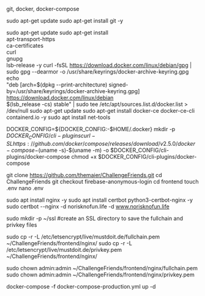 git, docker, docker-compose

sudo apt-get update
sudo apt-get install git -y

sudo apt-get update
sudo apt-get install \
 apt-transport-https \
 ca-certificates \
 curl \
 gnupg \
 lsb-release -y
curl -fsSL https://download.docker.com/linux/debian/gpg | sudo gpg --dearmor -o /usr/share/keyrings/docker-archive-keyring.gpg
echo \
 "deb [arch=$(dpkg --print-architecture) signed-by=/usr/share/keyrings/docker-archive-keyring.gpg] https://download.docker.com/linux/debian \
 $(lsb_release -cs) stable" | sudo tee /etc/apt/sources.list.d/docker.list > /dev/null
sudo apt-get update
sudo apt-get install docker-ce docker-ce-cli containerd.io -y
sudo apt install net-tools

DOCKER_CONFIG=${DOCKER_CONFIG:-$HOME/.docker}
mkdir -p $DOCKER_CONFIG/cli-plugins
curl -SL https://github.com/docker/compose/releases/download/v2.5.0/docker-compose-$(uname -s)-$(uname -m) -o $DOCKER_CONFIG/cli-plugins/docker-compose
chmod +x $DOCKER_CONFIG/cli-plugins/docker-compose

git clone https://github.com/themaier/ChallengeFriends.git
cd ChallengeFriends
git checkout firebase-anonymous-login
cd frontend
touch .env
nano .env

sudo apt install nginx -y
sudo apt install certbot python3-certbot-nginx -y
sudo certbot --nginx -d norisknofun.life -d www.norisknofun.life

sudo mkdir -p ~/ssl #create an SSL directory to save the fullchain and privkey files

sudo cp -r -L /etc/letsencrypt/live/mustdoit.de/fullchain.pem ~/ChallengeFriends/frontend/nginx/
sudo cp -r -L /etc/letsencrypt/live/mustdoit.de/privkey.pem ~/ChallengeFriends/frontend/nginx/

sudo chown admin:admin ~/ChallengeFriends/frontend/nginx/fullchain.pem
sudo chown admin:admin ~/ChallengeFriends/frontend/nginx/privkey.pem

docker-compose -f docker-compose-production.yml up -d
